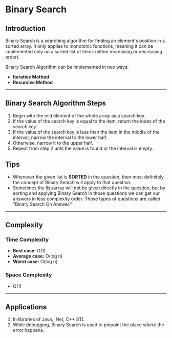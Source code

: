 # Binary Search

## Introduction

Binary Search is a searching algorithm for finding an element's position in a sorted array. It only applies to monotonic functions, meaning it can be implemented only on a sorted list of items (either increasing or decreasing order).

Binary Search Algorithm can be implemented in two ways:

-  **Iterative Method**
-  **Recursive Method**

---

## Binary Search Algorithm Steps

1. Begin with the mid element of the whole array as a search key.
2. If the value of the search key is equal to the item, return the index of the search key.
3. If the value of the search key is less than the item in the middle of the interval, narrow the interval to the lower half.
4. Otherwise, narrow it to the upper half.
5. Repeat from step 2 until the value is found or the interval is empty.

## Tips

-  Whenever the given list is **SORTED** in the question, then most definitely the concept of Binary Search will apply to that question.
-  Sometimes the list/array will not be given directly in the question, but by sorting and applying Binary Search in those questions we can get our answers in less complexity order. Those types of questions are called "Binary Search On Answer."

---

## Complexity

### Time Complexity

-  **Best case:** O(1)
-  **Average case:** O(log n)
-  **Worst case:** O(log n)

### Space Complexity

-  O(1)

---

## Applications

1. In libraries of Java, .Net, C++ STL
2. While debugging, Binary Search is used to pinpoint the place where the error happens.

